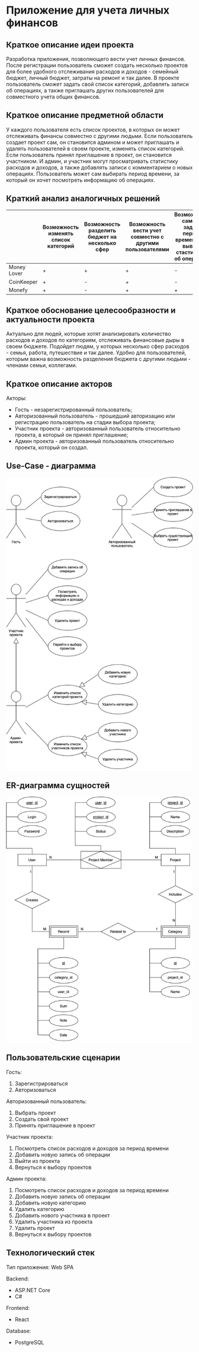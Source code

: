# Приложение для учета личных финансов

## Краткое описание идеи проекта
Разработка приложения, позволяющего вести учет личных финансов. После регистрации пользователь сможет создать несколько проектов для более удобного отслеживания расходов и доходов - семейный бюджет, личный бюджет, затраты на ремонт и так далее. В проекте пользователь сможет задать свой список категорий, добавлять записи об операциях, а также приглашать других пользователей для совместного учета общих финансов.

## Краткое описание предметной области
У каждого пользователя есть список проектов, в которых он может отслеживать финансы совместно с другими людьми. Если пользователь создает проект сам, он становится админом и может приглашать и удалять пользователей в своем проекте, изменять список категорий. Если пользователь принял приглашение в проект, он становится участником. И админ, и участник могут просматривать статистику расходов и доходов, а также добавлять записи с комментарием о новых операциях. Пользователь может сам выбирать период времени, за который он хочет посмотреть информацию об операциях. 

## Краткий анализ аналогичных решений

|  | Возможность изменять список категорий | Возможность разделить бюджет на несколько сфер | Возможность вести учет совместно с другими пользователями | Возможность самому задать период времени для вывода стастистики об операциях | Возможность комментировать операции|
|---|---|---|---|---|---|
|Money Lover | +  |  + |  + |  - | + |
|CoinKeeper  | +  |  - |  + |  - | + |
|Monefy      | +  |  - |  + |  + | + |

## Краткое обоснование целесообразности и актуальности проекта
Актуально для людей, которые хотят анализировать количество расходов и доходов по категориям, отслеживать финансовые дыры в своем бюджете. Подойдет людям, у которых несколько сфер расходов - семья, работа, путешествие и так далее. Удобно для пользователей, которым важна возможность разделения бюджета с другими людьми - членами семьи, коллегами.

## Краткое описание акторов
Акторы:
- Гость - незарегистрированный пользователь;
- Авторизованный пользователь - прошедший авторизацию или регистрацию пользователь на стадии выбора проекта;
- Участник проекта - авторизованный пользователь относительно проекта, в который он принял приглашение;
- Админ проекта - авторизованный пользователь относительно проекта, который он создал.

## Use-Case - диаграмма

![Use-Case - диаграмма](img/use_case.drawio.png)

## ER-диаграмма сущностей

![ER-диаграмма сущностей](img/er_diagram.drawio.png)

## Пользовательские сценарии
Гость:
1. Зарегистрироваться
2. Авторизоваться

Авторизованный пользователь:
1. Выбрать проект
2. Создать свой проект
3. Принять приглашение в проект

Участник проекта:
1. Посмотреть список расходов и доходов за период времени
2. Добавить новую запись об операции
3. Выйти из проекта
4. Вернуться к выбору проектов

Админ проекта:
1. Посмотреть список расходов и доходов за период времени
2. Добавить новую запись об операции
3. Добавить новую категорию
4. Удалить категорию
5. Добавить нового участника в проект
6. Удалить участника из проекта
7. Удалить проект
8. Вернуться к выбору проектов



## Технологический стек
Тип приложения: Web SPA

Backend:
- ASP.NET Core
- C#

Frontend:
- React

Database:
- PostgreSQL
